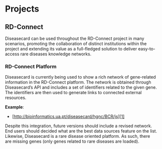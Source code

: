 # Projects

## RD-Connect

Diseasecard can be used throughout the RD-Connect project in many scenarios, promoting the collaboration of distinct institutions within the project and extending its value as a full-fledged solution to deliver easy-to-access rare diseases knowledge networks.

### RD-Connect Platform

Diseasecard is currently being used to show a rich network of gene-related information in the RD-Connect platform. The network is obtained through Diseasecard’s API and includes a set of identifiers related to the given gene. The identifiers are then used to generate links to connected external resources.

**Example**: 
* [http://bioinformatics.ua.pt/diseasecard/hgnc/BCR/js][1]

Despite this integration, future versions should include a revised network. End users should decided what are the best data sources feature on the list. Likewise, Diseasecard is a rare disease oriented platform. As such, there are missing genes (only genes related to rare diseases are loaded).


[1]:	http://bioinformatics.ua.pt/diseasecard/hgnc/BCR/js